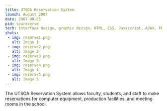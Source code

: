 ```yaml
---
title: UTSOA Reservation System
launch: August 2007
date: 2007-08-01
pid: soareserve
tech: interface design, graphic design, HTML, CSS, Javascript, AJAX, PHP
shots:
 - img: reserve1.png
   alt: Image 1
 - img: reserve2.png
   alt: Image 2
 - img: reserve3.png
   alt: Image 3
 - img: reserve4.png
   alt: Image 4
 - img: reserve5.png
   alt: Image 5
---
```

The UTSOA Reservation System allows faculty, students, and staff to make reservations for computer equipment, production facilities, and meeting rooms in the school.
